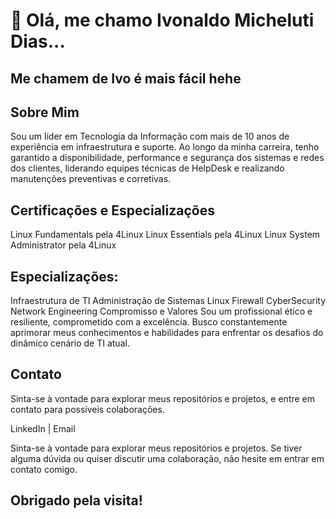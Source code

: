 # 👋 Olá, me chamo Ivonaldo Micheluti Dias... 
## Me chamem de Ivo é mais fácil hehe 

<!--
**ivonaldomdias/ivonaldomdias** is a ✨ _special_ ✨ repository because its `README.md` (this file) appears on your GitHub profile.

Here are some ideas to get you started:

- 🔭 I’m currently working on ...
- 🌱 I’m currently learning ...
- 👯 I’m looking to collaborate on ...
- 🤔 I’m looking for help with ...
- 💬 Ask me about ...
- 📫 How to reach me: ...
- 😄 Pronouns: ...
- ⚡ Fun fact: ...
-->

## Sobre Mim
Sou um líder em Tecnologia da Informação com mais de 10 anos de experiência em infraestrutura e suporte. Ao longo da minha carreira, tenho garantido a disponibilidade, performance e segurança dos sistemas e redes dos clientes, liderando equipes técnicas de HelpDesk e realizando manutenções preventivas e corretivas.

## Certificações e Especializações
Linux Fundamentals pela 4Linux
Linux Essentials pela 4Linux
Linux System Administrator pela 4Linux

## Especializações:
Infraestrutura de TI
Administração de Sistemas Linux
Firewall
CyberSecurity
Network Engineering
Compromisso e Valores
Sou um profissional ético e resiliente, comprometido com a excelência. Busco constantemente aprimorar meus conhecimentos e habilidades para enfrentar os desafios do dinâmico cenário de TI atual.

## Contato
Sinta-se à vontade para explorar meus repositórios e projetos, e entre em contato para possíveis colaborações.

LinkedIn | Email

Sinta-se à vontade para explorar meus repositórios e projetos. Se tiver alguma dúvida ou quiser discutir uma colaboração, não hesite em entrar em contato comigo.

## Obrigado pela visita!
